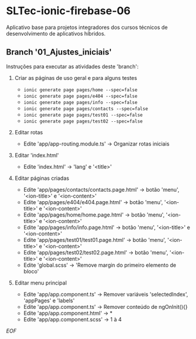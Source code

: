 
# SLTec-ionic-firebase-06
Aplicativo base para projetos integradores dos cursos técnicos de desenvolvimento de aplicativos híbridos.
## Branch '01_Ajustes_iniciais'
Instruções para executar as atividades deste 'branch':

1) Criar as páginas de uso geral e para alguns testes

	- ``ionic generate page pages/home --spec=false``
	- ``ionic generate page pages/e404 --spec=false``
	- ``ionic generate page pages/info --spec=false``
	- ``ionic generate page pages/contacts --spec=false``
	- ``ionic generate page pages/test01 --spec=false``
	- ``ionic generate page pages/test02 --spec=false``

2) Editar rotas

	- Edite 'app/app-routing.module.ts' &rarr; Organizar rotas iniciais

3) Editar 'index.html'

	- Edite 'index.html' &rarr; 'lang' e '&lt;title&gt;'

4) Editar páginas criadas

	- Edite 'app/pages/contacts/contacts.page.html' &rarr; botão 'menu', '&lt;ion-title&gt;' e '&lt;ion-content&gt;'
	- Edite 'app/pages/e404/e404.page.html' &rarr; botão 'menu', '&lt;ion-title&gt;' e '&lt;ion-content&gt;'
	- Edite 'app/pages/home/home.page.html' &rarr; botão 'menu', '&lt;ion-title&gt;' e '&lt;ion-content&gt;'
	- Edite 'app/pages/info/info.page.html' &rarr; botão 'menu', '&lt;ion-title&gt;' e '&lt;ion-content&gt;'
	- Edite 'app/pages/test01/test01.page.html' &rarr; botão 'menu', '&lt;ion-title&gt;' e '&lt;ion-content&gt;'
	- Edite 'app/pages/test02/test02.page.html' &rarr; botão 'menu', '&lt;ion-title&gt;' e '&lt;ion-content&gt;'
	- Edite 'global.scss' &rarr; 'Remove margin do primeiro elemento de bloco'

5) Editar menu principal

	- Edite 'app/app.component.ts' &rarr; Remover variáveis 'selectedIndex', 'appPages' e 'labels'
	- Edite 'app/app.component.ts' &rarr; Remover conteúdo de ngOnInit(){}
	- Edite 'app/app.component.html' &rarr; *
	- Edite 'app/app.component.scss' &rarr; 1 à 4

*EOF*
